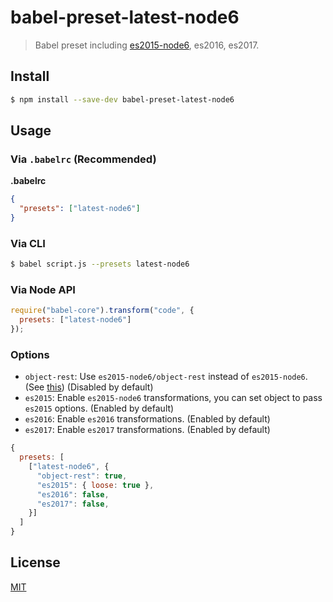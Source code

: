 # babel-preset-latest-node6

> Babel preset including [es2015-node6](https://github.com/jhen0409/babel-preset-es2015-node6), es2016, es2017.

## Install

```sh
$ npm install --save-dev babel-preset-latest-node6
```

## Usage

### Via `.babelrc` (Recommended)

**.babelrc**

```json
{
  "presets": ["latest-node6"]
}
```

### Via CLI

```sh
$ babel script.js --presets latest-node6
```

### Via Node API

```javascript
require("babel-core").transform("code", {
  presets: ["latest-node6"]
});
```

### Options

* `object-rest`: Use `es2015-node6/object-rest` instead of `es2015-node6`. (See [this](https://github.com/jhen0409/babel-preset-es2015-node6#usage)) (Disabled by default)
* `es2015`: Enable `es2015-node6` transformations, you can set object to pass `es2015` options. (Enabled by default)
* `es2016`: Enable  `es2016` transformations. (Enabled by default)
* `es2017`: Enable `es2017` transformations. (Enabled by default)

```js
{
  presets: [
    ["latest-node6", {
      "object-rest": true,
      "es2015": { loose: true },
      "es2016": false,
      "es2017": false,
    }]
  ]
}
```

## License

[MIT](LICENSE)
